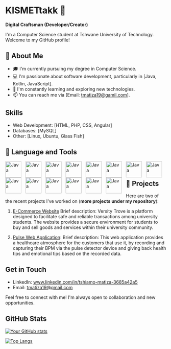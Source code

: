 # KISMETtakk  🥷    


**Digital Craftsman (Developer/Creator)**


I'm a Computer Science student at Tshwane University of Technology. Welcome to my GitHub profile!

## 👤 About Me

- 🎓 I'm currently pursuing my degree in Computer Science.
- 💻 I'm passionate about software development, particularly in [Java, Kotlin, JavaScript].
- 🌱 I'm constantly learning and exploring new technologies.
- 📫 You can reach me via [Email: tmatiza19@gamil.com].

## Skills

- Web Development: [HTML, PHP, CSS, Angular]
- Databases: [MySQL]
- Other: [Linux, Ubuntu, Glass Fish]

## 🧰 Language and Tools

<img align= "left" alt="Java" width="50px" style="padding-right:10px;" src="https://cdn.jsdelivr.net/gh/devicons/devicon@latest/icons/java/java-original.svg" />
<img align= "left" alt="Java" width="50px" style="padding-right:10px;" src="https://cdn.jsdelivr.net/gh/devicons/devicon@latest/icons/javascript/javascript-original.svg" />
<img align= "left" alt="Java" width="50px" style="padding-right:10px;" src="https://cdn.jsdelivr.net/gh/devicons/devicon@latest/icons/linux/linux-original.svg" />
<img align= "left" alt="Java" width="50px" style="padding-right:10px;" src="https://cdn.jsdelivr.net/gh/devicons/devicon@latest/icons/mysql/mysql-original-wordmark.svg" />
<img align= "left" alt="Java" width="50px" style="padding-right:10px;" src="https://cdn.jsdelivr.net/gh/devicons/devicon@latest/icons/vscode/vscode-original.svg" />
<img align= "left" alt="Java" width="50px" style="padding-right:10px;" src="https://cdn.jsdelivr.net/gh/devicons/devicon@latest/icons/angular/angular-original.svg" />
<img align= "left" alt="Java" width="50px" style="padding-right:10px;" src="https://cdn.jsdelivr.net/gh/devicons/devicon@latest/icons/android/android-original.svg" />
<img align= "left" alt="Java" width="50px" style="padding-right:10px;" src="https://cdn.jsdelivr.net/gh/devicons/devicon@latest/icons/kotlin/kotlin-original.svg" />          
<img align= "left" alt="Java" width="50px" style="padding-right:10px;" src="https://cdn.jsdelivr.net/gh/devicons/devicon@latest/icons/bootstrap/bootstrap-original-wordmark.svg" />
<img align= "left" alt="Java" width="50px" style="padding-right:10px;" src="https://cdn.jsdelivr.net/gh/devicons/devicon@latest/icons/css3/css3-original.svg" />
<img align= "left" alt="Java" width="50px" style="padding-right:10px;" src="https://cdn.jsdelivr.net/gh/devicons/devicon@latest/icons/github/github-original-wordmark.svg" />
<img align= "left" alt="Java" width="50px" style="padding-right:10px;" align= "left" alt="Java" width="30px" style="padding-right:10px;" src="https://cdn.jsdelivr.net/gh/devicons/devicon@latest/icons/gradle/gradle-original.svg" />
<img align= "left" alt="Java" width="50px" style="padding-right:10px;" src="https://cdn.jsdelivr.net/gh/devicons/devicon@latest/icons/html5/html5-plain.svg" />
<img align= "left" alt="Java" width="50px" style="padding-right:10px;" src="https://cdn.jsdelivr.net/gh/devicons/devicon@latest/icons/intellij/intellij-original.svg" />
          
           
<br/>

#
## 🚀 Projects

Here are two of the recent projects I've worked on (**more projects under my repository**):

1. [E-Commerce Website](https://github.com/KISMETtakk/TechInvaders-.git)
    Brief description:
      Versity Trove is a platform designed to facilitate safe and reliable transactions among university students.
      The website provides a secure environment for students to buy and sell goods and services within their university community.
        
3. [Pulse Web Application](https://github.com/KISMETtakk/PulseApp.git):
    Brief description:
      This web application provides a healthcare atmosphere for the customers that use it, by recording and capturing their BPM via the pulse detector device and 
      giving back health tips and emotional tips based on the recorded data.


## Get in Touch

- LinkedIn: www.linkedin.com/in/tshiamo-matiza-3685a42a5
- Email: tmatiza19@gmail.com

Feel free to connect with me! I'm always open to collaboration and new opportunities.

## GitHub Stats

[![Your GitHub stats](https://github-readme-stats.vercel.app/api?username=KISMETtakk&show_icons=true&theme=radical)](https://github.com/KISMETtakk)

[![Top Langs](https://github-readme-stats.vercel.app/api/top-langs/?username=KISMETtakk&layout=compact&theme=radical)](https://github.com/KISMETtakk)



